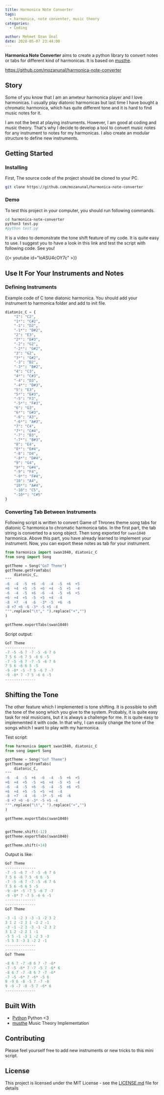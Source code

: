 ```yaml
---
title: Harmonica Note Converter
tags:
  - harmonica, note conventer, music theory
categories:
  - Coding

author: Mehmet Ozan Ünal
date: 2020-05-07 23:44:00
---
```




**Harmonica Note Converter** aims to create a python library to convert notes or tabs for different kind of harmonicas. 
It is based on [musthe](https://github.com/gciruelos/musthe).

https://github.com/mozanunal/harmonica-note-converter

## Story

Some of you know that I am an ameteur harmonica player and I love harmonicas. I usually play diatonic harmonicas but last time I have bought a chromatic harmonica, which has quite different tone and it is hard to find music notes for it.

I am not the best at playing instruments. However, I am good at coding and music theory. That's why I decide to develop a tool to convert music notes for any instrument to notes for my harmonicas. I also create an modular structure to define new instruments.

## Getting Started

### Installing 

First, The source code of the project should be cloned to your PC.

```sh
git clone https://github.com/mozanunal/harmonica-note-converter
```

### Demo

To test this project in your computer, you should run following commands.

```sh
cd harmonica-note-converter
python3 test.py
#python test.py
```

It is a video to demonstrate the tone shift feature of my code. It is quite easy to use. I suggest you to have a look in this link and test the script with following code. See you!

{{< youtube id="loASU4cOY7c" >}}

## Use It For Your Instruments and Notes 

### Defining Instruments

Example code of C tone diatonic harmonica. You should add your instrument to harmonica folder and add to init file.

```python
diatonic_C = {
    "1": "C2",
    "1*": "C#2",
    "-1": "D2",
    "-1*": "D#2",
    "2": "E3",
    "2*": "E#3",
    "-2": "G2",
    "-2*": "G#2",
    "3": "G2",
    "3*": "G#2",
    "-3": "B2",
    "-3*": "B#2",
    "4": "C3",
    "4*": "C#3",
    "-4": "D3",
    "-4*": "D#3",
    "5": "E3",
    "5*": "E#3",
    "-5": "F3",
    "-5*": "F#3",
    "6": "G3",
    "6*": "G#3",
    "-6": "A3",
    "-6*": "A#3",
    "7": "C4",
    "7*": "C#4",
    "-7": "B3",
    "-7*": "B#3",
    "8": "E4",
    "8*": "E#4",
    "-8": "D4",
    "-8*": "D#4",
    "9": "G4",
    "9*": "G#4",
    "-9": "F4",
    "-9*": "F#4",
    "10": "A4",
    "10*": "A#4",
    "-10": "C5",
    "-10*": "C#5"
}
```

### Converting Tab Between Instruments


Following script is written to convert Game of Thrones theme song tabs
for diatonic C harmonica to chromatic harmonica tabs. In the first part, the tab string is converted to a song object. Then song exported for `swan1040` harmonica. Above this part, you have already learned to implement your instrument. Now, you can export these notes as tab for your instrument.

```python
from harmonica import swan1040, diatonic_C
from song import Song

gotTheme = Song("GoT Theme")
gotTheme.getFromTabs(
    diatonic_C,
"""
-6  -4  -5  +6  -6  -4  -5  +6  +5
+6  +4  +5  -5  +6  +4  -5  +5  -4
-6  -4  -5  +6  -6  -4  -5  +6  +5
+6  +4  +5  -5  +5  +4  -4
-8  +7  -4  -6  -3* -5  +6  -6
-8 +7 +6 -6 -3* -5 +5 -4
""".replace("\t"," ").replace("+","")
)

gotTheme.exportTabs(swan1040)
```

Script output:

```python
GoT Theme
--------------
-7 -5 -6 7 -7 -5 -6 7 6
7 5 6 -6 7 5 -6 6 -5
-7 -5 -6 7 -7 -5 -6 7 6
7 5 6 -6 6 5 -5
-9 -8* -5 -7 5 -6 7 -7
-9 -8* 7 -7 5 -6 6 -5
--------------
```

## Shifting the Tone

The other feature which I implemented is tone shifting. It is possible to shift the tone of the song which you give to the system. Probably, it is quite easy task for real musicians, but it is always a challenge for me. It is quite easy to implememted it with code. In that why, I can easily change the tone of the songs which I want to play with my harmonica.

Test script:

```python
from harmonica import swan1040, diatonic_C
from song import Song

gotTheme = Song("GoT Theme")
gotTheme.getFromTabs(
    diatonic_C,
"""
-6  -4  -5  +6  -6  -4  -5  +6  +5
+6  +4  +5  -5  +6  +4  -5  +5  -4
-6  -4  -5  +6  -6  -4  -5  +6  +5
+6  +4  +5  -5  +5  +4  -4
-8  +7  -4  -6  -3* -5  +6  -6
-8 +7 +6 -6 -3* -5 +5 -4
""".replace("\t"," ").replace("+","")
)

gotTheme.exportTabs(swan1040)


gotTheme.shift(-12)
gotTheme.exportTabs(swan1040)

gotTheme.shift(+14)
```

Output is like:

```python
GoT Theme
--------------
-7 -5 -6 7 -7 -5 -6 7 6
7 5 6 -6 7 5 -6 6 -5
-7 -5 -6 7 -7 -5 -6 7 6
7 5 6 -6 6 5 -5
-9 -8* -5 -7 5 -6 7 -7
-9 -8* 7 -7 5 -6 6 -5
--------------
--------------
GoT Theme

-3 -1 -2 3 -3 -1 -2 3 2
3 1 2 -2 3 1 -2 2 -1
-3 -1 -2 3 -3 -1 -2 3 2
3 1 2 -2 2 1 -1
-5 5 -1 -3 1 -2 3 -3
-5 5 3 -3 1 -2 2 -1
--------------
--------------
GoT Theme

-8 6 7 -7 -8 6 7 -7 -6* 
-7 -5 -6* 7 -7 -5 7 -6* 6 
-8 6 7 -7 -8 6 7 -7 -6*
-7 -5 -6* 7 -6* -5 6
9 -9 6 -8 -5 7 -7 -8
9 -9 -7 -8 -5 7 -6* 6 
--------------
```


## Built With

* [Python](https://python.org/) Python <3
* [musthe](https://github.com/gciruelos/musthe) Music Theory Implementation

## Contributing

Please feel yourself free to add new instruments or new tricks to this mini script.

## License

This project is licensed under the MIT License - see the [LICENSE.md](LICENSE.md) file for details
